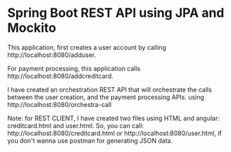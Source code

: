 # Spring Boot REST API using JPA and Mockito

This application, first creates a user account by calling http://localhost:8080/adduser.

For payment processing, this application calls http://localhost:8080/addcreditcard.

I have created an orchestration REST API that will orchestrate the calls between the user creation, and the payment processing APIs. 
using http://localhost:8080/orchestra-call

Note: for REST CLIENT, I have created two files using HTML and angular:  creditcard.html and user.html. So, you can call:
http://localhost:8080/creditcard.html or http://localhost:8080/user.html, if you don't wanna use postman for generating JSON data.


